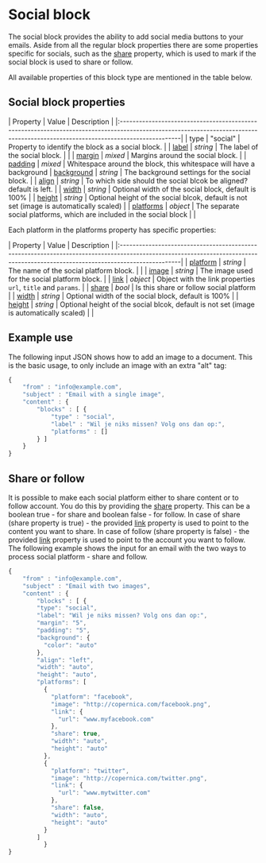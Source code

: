 # Social block

The social block provides the ability to add social media buttons to your emails.
Aside from all the regular block properties there are some properties specific 
for socials, such as the [share](copernica-docs:ResponsiveEmail/json/property-src) 
property, which is used to mark if the social block is used to share or follow.

All available properties of this block type are mentioned in the table below.

## Social block properties

| Property | Value | Description                                                                                                                                                 |
|:-------------------------------------------------------------------------------------------------------------------------------------------------------------------------------|
| type | "social" | Property to identify the block as a social block.                                                                                                             |
| [label](copernica-docs:ResponsiveEmail/json/property-src) | _string_ | The label of the social block.                                                                                     |                   |
| [margin](copernica-docs:ResponsiveEmail/json/property-margin) | _mixed_ | Margins around the social block.                                                                            |
| [padding](copernica-docs:ResponsiveEmail/json/property-padding) | _mixed_ | Whitespace around the block, this whitespace will have a background 
| [background](copernica-docs:ResponsiveEmail/json/property-background) | _string_ | The background settings for the social block.                               |
| [align](copernica-docs:ResponsiveEmail/json/property-align) | _string_ | To which side should the social blcok be aligned? default is left.                                           |
| [width](copernica-docs:ResponsiveEmail/json/property-image-width) | _string_ | Optional width of the social block, default is 100%                                                    |
| [height](copernica-docs:ResponsiveEmail/json/property-image-height) | _string_ | Optional height of the social blcok, default is not set (image is automatically scaled)              |
| [platforms](copernica-docs:ResponsiveEmail/json/property-img) | _object_ | The separate social platforms, which are included in the social block                                            |                                                               |

Each platform in the platforms property has specific properties:

| Property | Value | Description                                                                                                                                                 |
|:-------------------------------------------------------------------------------------------------------------------------------------------------------------------------------|
| [platform](copernica-docs:ResponsiveEmail/json/property-src) | _string_ | The name of the social platform block.                                                                                     |                   |
| [image](copernica-docs:ResponsiveEmail/json/property-margin) | _string_ | The image used for the social platform block.                                                                            |
| [link](copernica-docs:ResponsiveEmail/json/property-link) | _object_ | Object with the link properties `url`, `title` and `params`.                                            |
| [share](copernica-docs:ResponsiveEmail/json/property-background) | _bool_ | Is this share or follow social platform                               |
| [width](copernica-docs:ResponsiveEmail/json/property-image-width) | _string_ | Optional width of the social block, default is 100%                                                    |
| [height](copernica-docs:ResponsiveEmail/json/property-image-height) | _string_ | Optional height of the social blcok, default is not set (image is automatically scaled)              |                                                              |
 
## Example use

The following input JSON shows how to add an image to a document. This is
the basic usage, to only include an image with an extra "alt" tag:

```javascript
{
    "from" : "info@example.com",
    "subject" : "Email with a single image",
    "content" : {
        "blocks" : [ {
            "type" : "social",
            "label" : "Wil je niks missen? Volg ons dan op:",
            "platforms" : []
        } ]
    }
}
```

## Share or follow

It is possible to make each social platform either to share content or to follow account. You do this by providing the
[share](copernica-docs:ResponsiveEmail/json/property-link) property. This can 
be a boolean true - for share and boolean false - for follow.
In case of share (share property is true) - the provided [link](copernica-docs:ResponsiveEmail/json/property-link)
 property is used to point to the content you want to share. 
In case of follow (share property is false) - the provided [link](copernica-docs:ResponsiveEmail/json/property-link)
 property is used to point to the account you want to follow.
The following example shows the input for an email with the two ways to process social platform - share and follow.

```javascript
{
    "from" : "info@example.com",
    "subject" : "Email with two images",
    "content" : {
        "blocks" : [ {
		"type": "social",
		"label": "Wil je niks missen? Volg ons dan op:",
		"margin": "5",
		"padding": "5",
		"background": {
		  "color": "auto"
		},
		"align": "left",
		"width": "auto",
		"height": "auto",
		"platforms": [
		  {
		    "platform": "facebook",
		    "image": "http://copernica.com/facebook.png",
		    "link": {
		      "url": "www.myfacebook.com"
		    },
		    "share": true,
		    "width": "auto",
		    "height": "auto"
		  },
		  {
		    "platform": "twitter",
		    "image": "http://copernica.com/twitter.png",
		    "link": {
		      "url": "www.mytwitter.com"
		    },
		    "share": false,
		    "width": "auto",
		    "height": "auto"
		  }
		]
	      }
}
```
